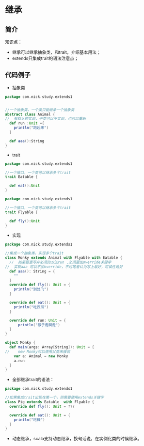 # 继承

## 简介

知识点：  
* 继承可以继承抽象类，和trait，介绍基本用法；
* extends只集成trait的语法注意点；


## 代码例子

* 抽象类   
```scala
package com.nick.study.extends1


//一个抽象类，一个类只能继承一个抽象类
abstract class Animal {
//  有默认的实现，子类可以不实现，也可以重新
  def run :Unit ={
    println("跑起来")
  }

  def aaa():String
}

```

* trait   

```scala
package com.nick.study.extends1

//一个接口，一个类可以继承多个trait
trait Eatable {

  def eat():Unit
}

```

```scala
package com.nick.study.extends1

//一个接口，一个类可以继承多个trait
trait Flyable {

  def fly():Unit
}

```


* 实现  

```scala 
package com.nick.study.extends1

//集成一个抽象类，实现多个trait
class Monky extends Animal with Flyable with Eatable {
  //  如果要重写非必须的方法run ,必须要加override关键字
//  实现aaa 可以不加override，不过笔者认为写上最好，可读性最好
  def aaa(): String = {
    ""
  }
  override def fly(): Unit = {
    println("到处飞")
  }

  override def eat(): Unit = {
    println("吃西瓜")
  }

  override def run: Unit = {
      println("猴子走啊走")
  }
}

object Monky {
  def main(args: Array[String]): Unit = {
//    new Monky可以使用父类来接收
    var a: Animal = new Monky
    a.run
  }
}
```


*  全部继承trait的语法：  

```scala 
package com.nick.study.extends1

//如果集成trait出现在第一个，则需要使用extends关键字
class Pig extends Eatable  with Flyable {
  override def fly(): Unit = ???

  override def eat(): Unit = {
    println("吃糠")
  }
}

```


* 动态继承，scala支持动态继承，换句话说，在实例化类的时候继承。
